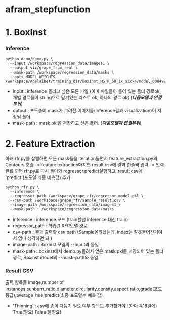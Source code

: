 # afram_stepfunction

# 1. BoxInst

### Inference

```
python demo/demo.py \
  --input /workspace/regression_data/images1 \
  --output viz/grape_from_real \
  --mask-path /workspace/regression_data/masks \
  --opts MODEL.WEIGHTS /workspace/AdelaiDet/training_dir/BoxInst_MS_R_50_1x_sick4/model_0084999.pth
```

- input : inference 돌리고 싶은 모든 파일 (이미 파일들이 들어 있는 폴더 경로ok, 개별 경로들이 string으로 담겨있는 리스트 ok, 하나의 경로 ok) (***다음모델과 연결부위***)
- output : 포도송이 mask가 그려진 이미지들(inference결과 visualization)이 저장될 폴더
- mask-path : mask.pkl을 저장하고 싶은 폴더. (***다음모델과 연결부위***)

# 2. Feature Extraction

아래 rfr.py를 살행하면 모든 mask들을 iteration돌면서 feature_extraction.py의 Contours 호출 -> feature extraction마치면 result csv에 결과 한줄씩 입력 -> 입력 완료 되면 rfr.py로 다시 돌아와 regressor.predict실행하고, result csv에 'predict'(포도알 최종 예측값) 추가
```
python rfr.py \
  --inference \
  --regressor_path /workspace/grape_rfr/regressor_model.pkl \
  --csv-path /workspace/grape_rfr/sample_result.csv \
  --image-path /workspace/regression_data/images1 \
  --mask-path : /workspace/regression_data/masks
```

- inference : inference 모드 (train할땐 inference 대신 train)
- regressor_path : 학습킨 RFR모델 경로
- csv-path : 결과 출력할 csv path (Sample올려놨는데, index는 잘못들어간거여서 없다 생각하면 돼!)
- image-path : Boxinst 모델의 --input과 동일
- mask-path : boxinst에서 demo.py돌려서 얻은 mask.pkl들 저장되어 있는 폴더 경로, Boxinst model의 --mask-path와 동일



### Result CSV
출력 항목들
image,number of instances,sunburn_ratio,diameter,circularity,density,aspect ratio,grade(포도 등급),average_hue,predict(최종 포도알수 예측 값)

- 'Thinning' : csv에 송이 다듬기 필요 여부 항목도 추가할거야!!(아마 4.18일에) True(필요) False(불필요)
